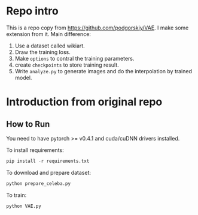 # Repo intro
This is a repo copy from https://github.com/podgorskiy/VAE.
I make some extension from it.
Main difference:
1. Use a dataset called wikiart.
2. Draw the training loss.
3. Make `options` to contral the training parameters.
4. create `checkpoints` to store training result.
5. Write `analyze.py` to generate images and do the interpolation by trained model.




# Introduction from original repo
## How to Run
You need to have pytorch >= v0.4.1 and cuda/cuDNN drivers installed.

To install requirements:

```python
pip install -r requirements.txt
```

To download and prepare dataset:
```python
python prepare_celeba.py
```

To train:
```python
python VAE.py
```
